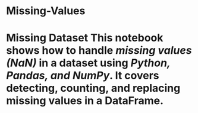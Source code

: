 # Missing-Values
# Missing Dataset    This notebook shows how to handle *missing values (NaN)* in a dataset using *Python, Pandas, and NumPy*.   It covers detecting, counting, and replacing missing values in a DataFrame.
